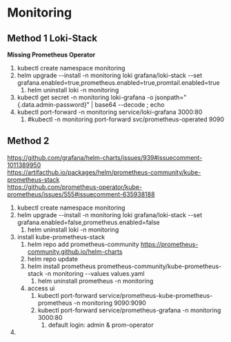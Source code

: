 # Monitoring
## Method 1 Loki-Stack
**Missing Prometheus Operator**

1. kubectl create namespace monitoring
2. helm upgrade --install -n monitoring loki grafana/loki-stack --set grafana.enabled=true,prometheus.enabled=true,promtail.enabled=true
   1. helm uninstall loki -n monitoring
3. kubectl get secret -n monitoring loki-grafana -o jsonpath="{.data.admin-password}" | base64 --decode ; echo
4. kubectl port-forward -n monitoring service/loki-grafana 3000:80
   1. #kubectl -n monitoring port-forward svc/prometheus-operated 9090

## Method 2

https://github.com/grafana/helm-charts/issues/939#issuecomment-1011389950 <br>
https://artifacthub.io/packages/helm/prometheus-community/kube-prometheus-stack <br>
https://github.com/prometheus-operator/kube-prometheus/issues/555#issuecomment-635938188 <br>
1. kubectl create namespace monitoring
2. helm upgrade --install -n monitoring loki grafana/loki-stack --set grafana.enabled=false,prometheus.enabled=false
   1. helm uninstall loki -n monitoring
3. install kube-prometheus-stack
   1. helm repo add prometheus-community https://prometheus-community.github.io/helm-charts
   2. helm repo update
   3. helm install prometheus prometheus-community/kube-prometheus-stack -n monitoring --values values.yaml
      1. helm uninstall prometheus -n monitoring
   4. access ui
      1. kubectl port-forward service/prometheus-kube-prometheus-prometheus -n monitoring 9090:9090
      2. kubectl port-forward service/prometheus-grafana -n monitoring 3000:80
         1. default login: admin & prom-operator
4. 